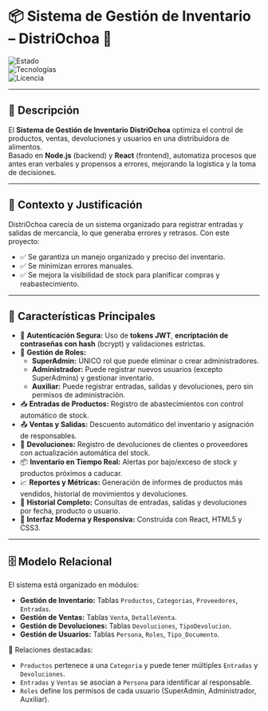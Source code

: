 # 📦 Sistema de Gestión de Inventario – DistriOchoa 🧃

![Estado](https://img.shields.io/badge/Estado-Activo-brightgreen)  
![Tecnologías](https://img.shields.io/badge/Tech-Node.js%20%7C%20React%20%7C%20JS%20%7C%20HTML5%20%7C%20CSS3-blue)  
![Licencia](https://img.shields.io/badge/Licencia-MIT-yellow)

---

## 📖 Descripción  

El **Sistema de Gestión de Inventario DistriOchoa** optimiza el control de productos, ventas, devoluciones y usuarios en una distribuidora de alimentos.  
Basado en **Node.js** (backend) y **React** (frontend), automatiza procesos que antes eran verbales y propensos a errores, mejorando la logística y la toma de decisiones.  

---

## 🧭 Contexto y Justificación  

DistriOchoa carecía de un sistema organizado para registrar entradas y salidas de mercancía, lo que generaba errores y retrasos. Con este proyecto:  
- ✅ Se garantiza un manejo organizado y preciso del inventario.  
- ✅ Se minimizan errores manuales.  
- ✅ Se mejora la visibilidad de stock para planificar compras y reabastecimiento.  

---

## 🚀 Características Principales  

- 🔐 **Autenticación Segura:** Uso de **tokens JWT**, **encriptación de contraseñas con hash** (bcrypt) y validaciones estrictas.  
- 👥 **Gestión de Roles:**  
  - **SuperAdmin:** ÚNICO rol que puede eliminar o crear administradores.  
  - **Administrador:** Puede registrar nuevos usuarios (excepto SuperAdmins) y gestionar inventario.  
  - **Auxiliar:** Puede registrar entradas, salidas y devoluciones, pero sin permisos de administración.  
- 📥 **Entradas de Productos:** Registro de abastecimientos con control automático de stock.  
- 📤 **Ventas y Salidas:** Descuento automático del inventario y asignación de responsables.  
- 🔄 **Devoluciones:** Registro de devoluciones de clientes o proveedores con actualización automática del stock.  
- 📦 **Inventario en Tiempo Real:** Alertas por bajo/exceso de stock y productos próximos a caducar.  
- 📈 **Reportes y Métricas:** Generación de informes de productos más vendidos, historial de movimientos y devoluciones.  
- 🧾 **Historial Completo:** Consultas de entradas, salidas y devoluciones por fecha, producto o usuario.  
- 🎨 **Interfaz Moderna y Responsiva:** Construida con React, HTML5 y CSS3.  

---

## 🗄️ Modelo Relacional  

El sistema está organizado en módulos:  
- **Gestión de Inventario:** Tablas `Productos`, `Categorias`, `Proveedores`, `Entradas`.  
- **Gestión de Ventas:** Tablas `Venta`, `DetalleVenta`.  
- **Gestión de Devoluciones:** Tablas `Devoluciones`, `TipoDevolucion`.  
- **Gestión de Usuarios:** Tablas `Persona`, `Roles`, `Tipo_Documento`.  

🔗 Relaciones destacadas:  
- `Productos` pertenece a una `Categoria` y puede tener múltiples `Entradas` y `Devoluciones`.  
- `Entradas` y `Ventas` se asocian a `Persona` para identificar al responsable.  
- `Roles` define los permisos de cada usuario (SuperAdmin, Administrador, Auxiliar).  




